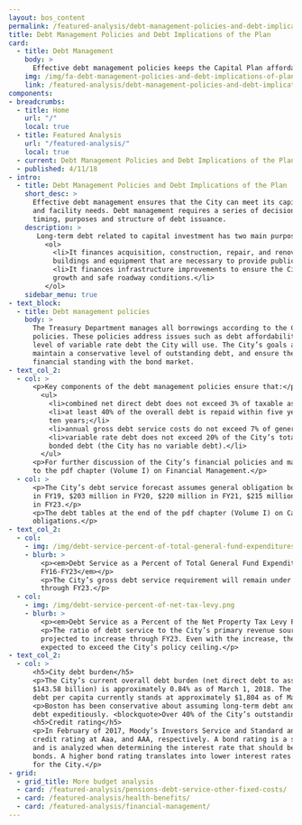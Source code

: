 ```yaml
---
layout: bos_content
permalink: /featured-analysis/debt-management-policies-and-debt-implications-of-plan/
title: Debt Management Policies and Debt Implications of the Plan
card:
  - title: Debt Management
    body: >
      Effective debt management policies keeps the Capital Plan affordable. Learn why.
    img: /img/fa-debt-management-policies-and-debt-implications-of-plan.jpg
    link: /featured-analysis/debt-management-policies-and-debt-implications-of-plan
components:
- breadcrumbs:
  - title: Home
    url: "/"
    local: true
  - title: Featured Analysis
    url: "/featured-analysis/"
    local: true
  - current: Debt Management Policies and Debt Implications of the Plan
  - published: 4/11/18
- intro:
  - title: Debt Management Policies and Debt Implications of the Plan
    short_desc: >
      Effective debt management ensures that the City can meet its capital infrastructure 
      and facility needs. Debt management requires a series of decisions about the amount, 
      timing, purposes and structure of debt issuance. 
    description: >
       Long-term debt related to capital investment has two main purposes:
         <ol>
           <li>It finances acquisition, construction, repair, and renovation of City-owned 
           buildings and equipment that are necessary to provide public services; and</li>
           <li>It finances infrastructure improvements to ensure the City’s continued 
           growth and safe roadway conditions.</li>
         </ol>
    sidebar_menu: true
- text_block:
  - title: Debt management policies
    body: >
      The Treasury Department manages all borrowings according to the City’s debt management 
      policies. These policies address issues such as debt affordability and limitations on the 
      level of variable rate debt the City will use. The City’s goals are to rapidly repay debt, 
      maintain a conservative level of outstanding debt, and ensure the City’s continued positive 
      financial standing with the bond market.
- text_col_2:
  - col: >
      <p>Key components of the debt management policies ensure that:</p>
        <ul>
          <li>combined net direct debt does not exceed 3% of taxable assessed value;</li>
          <li>at least 40% of the overall debt is repaid within five years and 70% within 
          ten years;</li>
          <li>annual gross debt service costs do not exceed 7% of general fund expenditures; and</li>
          <li>variable rate debt does not exceed 20% of the City’s total currently outstanding 
          bonded debt (the City has no variable debt).</li>
        </ul>
      <p>For further discussion of the City’s financial policies and management controls, refer 
      to the pdf chapter (Volume I) on Financial Management.</p>
  - col: >
      <p>The City’s debt service forecast assumes general obligation borrowing of $177 million 
      in FY19, $203 million in FY20, $220 million in FY21, $215 million in FY22, and $200 million 
      in FY23.</p>
      <p>The debt tables at the end of the pdf chapter (Volume I) on Capital Planning detail the City’s outstanding debt service 
      obligations.</p>
- text_col_2:
  - col:
    - img: /img/debt-service-percent-of-total-general-fund-expenditures.png
    - blurb: >
        <p><em>Debt Service as a Percent of Total General Fund Expenditures 
        FY16-FY23</em></p>
        <p>The City’s gross debt service requirement will remain under 7% of total General Fund expenditures 
        through FY23.</p>
  - col:
    - img: /img/debt-service-percent-of-net-tax-levy.png
    - blurb: >
        <p><em>Debt Service as a Percent of the Net Property Tax Levy FY16-FY23</em></p>
        <p>The ratio of debt service to the City’s primary revenue source, the property tax levy, is 
        projected to increase through FY23. Even with the increase, the ratio is not 
        expected to exceed the City’s policy ceiling.</p>
- text_col_2:
  - col: >
      <h5>City debt burden</h5>
      <p>The City’s current overall debt burden (net direct debt to assessed property value of 
      $143.58 billion) is approximately 0.84% as of March 1, 2018. The City’s net direct 
      debt per capita currently stands at approximately $1,804 as of March 1, 2018.</p>
      <p>Boston has been conservative about assuming long-term debt and aggressive about retiring 
      debt expeditiously. <blockquote>Over 40% of the City’s outstanding debt will be retired within the next five years.</blockquote></p>
      <h5>Credit rating</h5>
      <p>In February of 2017, Moody’s Investors Service and Standard and Poor’s reaffirmed Boston’s 
      credit rating at Aaa, and AAA, respectively. A bond rating is a statement of credit quality 
      and is analyzed when determining the interest rate that should be paid for a municipality’s 
      bonds. A higher bond rating translates into lower interest rates and real dollar savings 
      for the City.</p>
- grid: 
  - grid_title: More budget analysis
  - card: /featured-analysis/pensions-debt-service-other-fixed-costs/
  - card: /featured-analysis/health-benefits/
  - card: /featured-analysis/financial-management/
---
```

